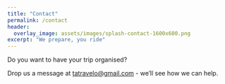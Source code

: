 ```yaml
---
title: "Contact"
permalink: /contact
header:
  overlay_image: assets/images/splash-contact-1600x600.png
excerpt: "We prepare, you ride"
---
```


Do you want to have your trip organised?

Drop us a message at <a href="mailto:tatravelo@gmail.com">tatravelo@gmail.com</a> - we’ll see how we can help.
